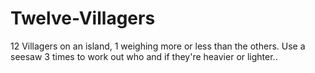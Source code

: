 # Twelve-Villagers
12 Villagers on an island, 1 weighing more or less than the others. Use a seesaw 3 times to work out who and if they're heavier or lighter..
